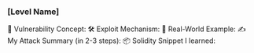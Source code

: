 ### [Level Name]
🧠 Vulnerability Concept:
🛠️ Exploit Mechanism:
🔁 Real-World Example:
✍️ My Attack Summary (in 2-3 steps):
📦 Solidity Snippet I learned:
